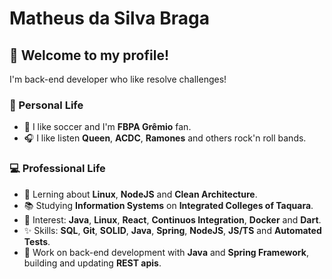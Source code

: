 # Matheus da Silva Braga

## 👋 Welcome to my profile!

I'm back-end developer who like resolve challenges!

### 🚶 Personal Life

- 💙 I like soccer and I'm **FBPA Grêmio** fan.
- 🎧 I like listen **Queen**, **ACDC**, **Ramones** and others rock'n roll bands.

### 💻 Professional Life

- 🚀 Lerning about **Linux**, **NodeJS** and **Clean Architecture**.
- 📚 Studying **Information Systems** on **Integrated Colleges of Taquara**.
- 👀 Interest: **Java**, **Linux**, **React**, **Continuos Integration**, **Docker** and **Dart**.
- ✨ Skills: **SQL**, **Git**, **SOLID**, **Java**, **Spring**, **NodeJS**, **JS/TS** and **Automated Tests**.
- 👷 Work on back-end development with **Java** and **Spring Framework**, building and updating **REST apis**.
